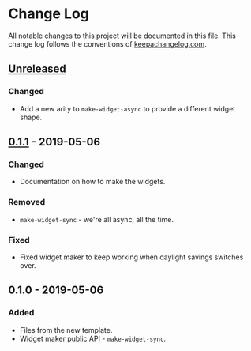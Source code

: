 # Change Log
All notable changes to this project will be documented in this file. This change log follows the conventions of [keepachangelog.com](http://keepachangelog.com/).

## [Unreleased]
### Changed
- Add a new arity to `make-widget-async` to provide a different widget shape.

## [0.1.1] - 2019-05-06
### Changed
- Documentation on how to make the widgets.

### Removed
- `make-widget-sync` - we're all async, all the time.

### Fixed
- Fixed widget maker to keep working when daylight savings switches over.

## 0.1.0 - 2019-05-06
### Added
- Files from the new template.
- Widget maker public API - `make-widget-sync`.

[Unreleased]: https://github.com/your-name/assignments/compare/0.1.1...HEAD
[0.1.1]: https://github.com/your-name/assignments/compare/0.1.0...0.1.1
